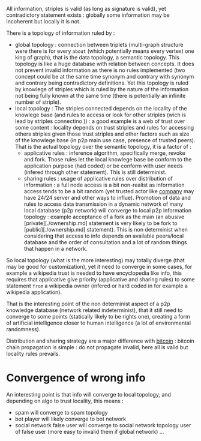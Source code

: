 
All information, striples is valid (as long as signature is valid), yet contradictory statement exists : globally some information may be incoherent but locally it is not.

There is a topology of information ruled by :
  - global topology : connection between triplets (multi-graph structure were there is for every `about` (which potentially means every vertex) one king of graph), that is the data topology, a semantic topology. This topology is like a huge database with relation between concepts. It does not prevent invalid information as there is no rules implemented (two concept could be at the same time synonym and contrary with synonym and contrary being contradictory definitions.
Yet this topology is ruled by knowlege of striples which is ruled by the nature of the information not being fully known at the same time (there is potentially an infinite number of striple). 
  - local topology : The striples connected depends on the locality of the knowlege base (and rules to access or look for other striples (wich is lead by striples connectino )) : a good example is a web of trust over some content : locality depends on trust striples and rules for accessing others striples given those trust striples and other factors such as size of the knowlege base (in p2p main use case, presence of trusted peers). That is the actual topology over the semantic topology, it is a factor of :
    - applicative rules : inference algorithm, specifically merge, revoke and fork. Those rules let the local knowlege base be conform to the application purpose (had coded) or be conform with user needs (infered through other statement). This is still determinist.
    - sharing rules : usage of applicative rules over distribution of information : a full node access is a bit non-realist as information access tends to be a bit random (yet trusted actor like [company](./company.md) may have 24/24 server and other ways to influe).
    Promotion of data and rules to access data transmission in a dynamic network of many local database (p2p network) will converge to local p2p information topology : example acceptance of a fork as the main (an abusive [private][./ownership.md] statement is very likely to be fork to [public][./ownership.md] statement). This is non determinist when considering that access to info depends on available peers/local database and the order of consultation and a lot of random things that happen in a network.


So local topology (what is the more interesting) may totally diverge (that may be good for customization), yet it need to converge in some cases, for example a wikipedia trust is needed to have encyclopedia like info, this requires that applicative give priority (applicative and sharing rules) to some statement `from` a wikipedia owner (infered or hard coded in for example a wikipedia application). 

That is the interesting point of the non determinist aspect of a p2p knowledge database (network related indeterminist), that it still need to converge to some points (statically likely to be rights one), creating a form of artificial intelligence closer to human intelligence (a lot of environmental randomness).

Distribution and sharing strategy are a major difference with [bitcoin](./sidechain.md) : bitcoin chain propagation is simple : do not propagate invalid, here all is valid but locality rules prevails. 

# Convergence of wrong info


An interesting point is that info will converge to local topology, and depending on algo to trust locality, this means :

- spam will converge to spam topology
- bot player will likely converge to bot network
- social network false user will converge to social network topology user of false user (more easy to invalid them if global network)
...
